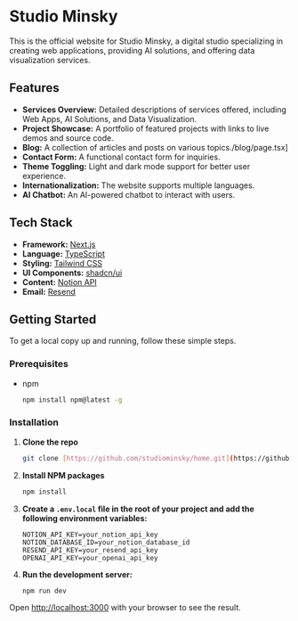 # Studio Minsky

This is the official website for Studio Minsky, a digital studio specializing in creating web applications, providing AI solutions, and offering data visualization services.

## Features

-   **Services Overview:** Detailed descriptions of services offered, including Web Apps, AI Solutions, and Data Visualization.
-   **Project Showcase:** A portfolio of featured projects with links to live demos and source code.
-   **Blog:** A collection of articles and posts on various topics./blog/page.tsx]
-   **Contact Form:** A functional contact form for inquiries.
-   **Theme Toggling:** Light and dark mode support for better user experience.
-   **Internationalization:** The website supports multiple languages.
-   **AI Chatbot:** An AI-powered chatbot to interact with users.

## Tech Stack

-   **Framework:** [Next.js](https://nextjs.org/)
-   **Language:** [TypeScript](https://www.typescriptlang.org/)
-   **Styling:** [Tailwind CSS](https://tailwindcss.com/)
-   **UI Components:** [shadcn/ui](https://ui.shadcn.com/)
-   **Content:** [Notion API](https://developers.notion.com/)
-   **Email:** [Resend](https://resend.com/)

## Getting Started

To get a local copy up and running, follow these simple steps.

### Prerequisites

-   npm
    ```sh
    npm install npm@latest -g
    ```

### Installation

1.  **Clone the repo**
    ```bash
    git clone [https://github.com/studiominsky/home.git](https://github.com/studiominsky/home.git)
    ```
2.  **Install NPM packages**
    ```bash
    npm install
    ```
3.  **Create a `.env.local` file in the root of your project and add the following environment variables:**
    ```
    NOTION_API_KEY=your_notion_api_key
    NOTION_DATABASE_ID=your_notion_database_id
    RESEND_API_KEY=your_resend_api_key
    OPENAI_API_KEY=your_openai_api_key
    ```
4.  **Run the development server:**
    ```bash
    npm run dev
    ```

Open [http://localhost:3000](http://localhost:3000) with your browser to see the result.
